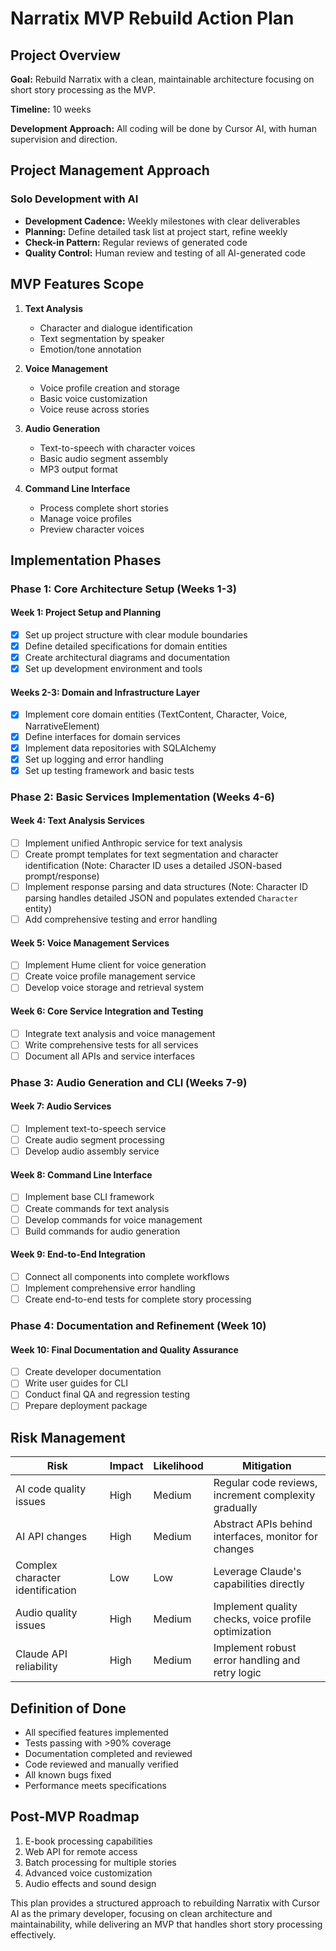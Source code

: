 # Narratix MVP Rebuild Action Plan

## Project Overview

**Goal:** Rebuild Narratix with a clean, maintainable architecture focusing on short story processing as the MVP.

**Timeline:** 10 weeks

**Development Approach:** All coding will be done by Cursor AI, with human supervision and direction.

## Project Management Approach

### Solo Development with AI

- **Development Cadence:** Weekly milestones with clear deliverables
- **Planning:** Define detailed task list at project start, refine weekly
- **Check-in Pattern:** Regular reviews of generated code
- **Quality Control:** Human review and testing of all AI-generated code

## MVP Features Scope

1. **Text Analysis**
   - Character and dialogue identification
   - Text segmentation by speaker
   - Emotion/tone annotation

2. **Voice Management**
   - Voice profile creation and storage
   - Basic voice customization
   - Voice reuse across stories

3. **Audio Generation**
   - Text-to-speech with character voices
   - Basic audio segment assembly
   - MP3 output format

4. **Command Line Interface**
   - Process complete short stories
   - Manage voice profiles
   - Preview character voices

## Implementation Phases

### Phase 1: Core Architecture Setup (Weeks 1-3)

#### Week 1: Project Setup and Planning
- [x] Set up project structure with clear module boundaries
- [x] Define detailed specifications for domain entities
- [x] Create architectural diagrams and documentation
- [x] Set up development environment and tools

#### Weeks 2-3: Domain and Infrastructure Layer
- [x] Implement core domain entities (TextContent, Character, Voice, NarrativeElement)
- [x] Define interfaces for domain services
- [x] Implement data repositories with SQLAlchemy
- [x] Set up logging and error handling
- [x] Set up testing framework and basic tests

### Phase 2: Basic Services Implementation (Weeks 4-6)

#### Week 4: Text Analysis Services
- [ ] Implement unified Anthropic service for text analysis
- [ ] Create prompt templates for text segmentation and character identification (Note: Character ID uses a detailed JSON-based prompt/response)
- [ ] Implement response parsing and data structures (Note: Character ID parsing handles detailed JSON and populates extended `Character` entity)
- [ ] Add comprehensive testing and error handling

#### Week 5: Voice Management Services
- [ ] Implement Hume client for voice generation
- [ ] Create voice profile management service
- [ ] Develop voice storage and retrieval system

#### Week 6: Core Service Integration and Testing
- [ ] Integrate text analysis and voice management
- [ ] Write comprehensive tests for all services
- [ ] Document all APIs and service interfaces

### Phase 3: Audio Generation and CLI (Weeks 7-9)

#### Week 7: Audio Services
- [ ] Implement text-to-speech service
- [ ] Create audio segment processing
- [ ] Develop audio assembly service

#### Week 8: Command Line Interface
- [ ] Implement base CLI framework
- [ ] Create commands for text analysis
- [ ] Develop commands for voice management
- [ ] Build commands for audio generation

#### Week 9: End-to-End Integration
- [ ] Connect all components into complete workflows
- [ ] Implement comprehensive error handling
- [ ] Create end-to-end tests for complete story processing

### Phase 4: Documentation and Refinement (Week 10)

#### Week 10: Final Documentation and Quality Assurance
- [ ] Create developer documentation
- [ ] Write user guides for CLI
- [ ] Conduct final QA and regression testing
- [ ] Prepare deployment package

## Risk Management

| Risk | Impact | Likelihood | Mitigation |
|------|--------|------------|------------|
| AI code quality issues | High | Medium | Regular code reviews, increment complexity gradually |
| AI API changes | High | Medium | Abstract APIs behind interfaces, monitor for changes |
| Complex character identification | Low | Low | Leverage Claude's capabilities directly |
| Audio quality issues | High | Medium | Implement quality checks, voice profile optimization |
| Claude API reliability | High | Medium | Implement robust error handling and retry logic |

## Definition of Done

- All specified features implemented
- Tests passing with >90% coverage
- Documentation completed and reviewed
- Code reviewed and manually verified
- All known bugs fixed
- Performance meets specifications

## Post-MVP Roadmap

1. E-book processing capabilities
2. Web API for remote access
3. Batch processing for multiple stories
4. Advanced voice customization
5. Audio effects and sound design

This plan provides a structured approach to rebuilding Narratix with Cursor AI as the primary developer, focusing on clean architecture and maintainability, while delivering an MVP that handles short story processing effectively. 
